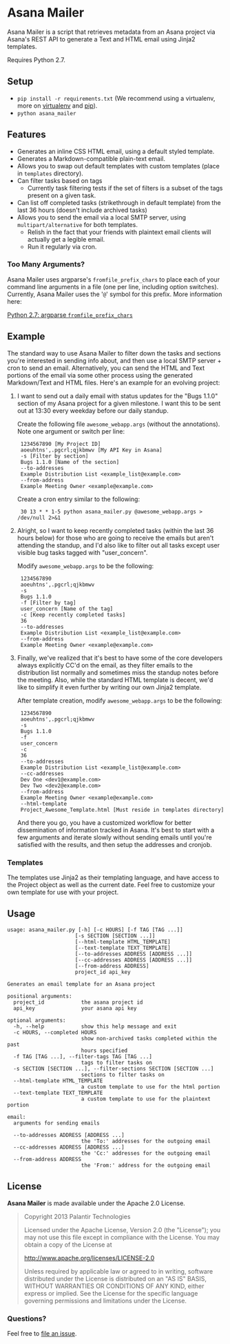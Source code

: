 # Asana Mailer
Asana Mailer is a script that retrieves metadata from an Asana project via
Asana's REST API to generate a Text and HTML email using Jinja2 templates.

Requires Python 2.7.

## Setup
* `pip install -r requirements.txt` (We recommend using a virtualenv, more on
  [virtualenv][venv] and [pip][pip]).
* `python asana_mailer`

## Features
* Generates an inline CSS HTML email, using a default styled template.
* Generates a Markdown-compatible plain-text email.
* Allows you to swap out default templates with custom templates (place in
  `templates` directory).
* Can filter tasks based on tags
  * Currently task filtering tests if the set of filters is a subset of the
    tags present on a given task.
* Can list off completed tasks (strikethrough in default template) from the
  last 36 hours (doesn't include archived tasks)
* Allows you to send the email via a local SMTP server, using
  `multipart/alternative` for both templates.
  * Relish in the fact that your friends with plaintext email clients will
    actually get a legible email.
  * Run it regularly via cron.

### Too Many Arguments?
Asana Mailer uses argparse's `fromfile_prefix_chars` to place each of your
command line arguments in a file (one per line, including option switches).
Currently, Asana Mailer uses the '`@`' symbol for this prefix. More information
here:

[Python 2.7: argparse `fromfile_prefix_chars`][fromfile_prefix_chars]

[fromfile_prefix_chars]:http://docs.python.org/2.7/library/argparse.html#fromfile-prefix-chars
[venv]: http://www.virtualenv.org/en/latest/
[pip]: http://www.pip-installer.org/en/latest/

## Example

The standard way to use Asana Mailer to filter down the tasks and sections
you're interested in sending info about, and then use a local SMTP server +
cron to send an email. Alternatively, you can send the HTML and Text portions
of the email via some other process using the generated Markdown/Text and HTML
files. Here's an example for an evolving project:

1. I want to send out a daily email with status updates for the "Bugs 1.1.0"
   section of my Asana project for a given milestone. I want this to be sent
   out at 13:30 every weekday before our daily standup.

    Create the following file `awesome_webapp.args` (without the annotations). Note
    one argument or switch per line:

        1234567890 [My Project ID]
        aoeuhtns',.pgcrl;qjkbmwv [My API Key in Asana]
        -s [Filter by section]
        Bugs 1.1.0 [Name of the section]
        --to-addresses
        Example Distribution List <example_list@example.com>
        --from-address
        Example Meeting Owner <example@example.com>

    Create a cron entry similar to the following:

        30 13 * * 1-5 python asana_mailer.py @awesome_webapp.args > /dev/null 2>&1

2. Alright, so I want to keep recently completed tasks (within the last 36
   hours below) for those who are going to receive the emails but aren't
   attending the standup, and I'd also like to filter out all tasks except user
   visible bug tasks tagged with "user_concern".

    Modify `awesome_webapp.args` to be the following:

        1234567890
        aoeuhtns',.pgcrl;qjkbmwv
        -s
        Bugs 1.1.0
        -f [Filter by tag]
        user_concern [Name of the tag]
        -c [Keep recently completed tasks]
        36
        --to-addresses
        Example Distribution List <example_list@example.com>
        --from-address
        Example Meeting Owner <example@example.com>

3. Finally, we've realized that it's best to have some of the core developers
   always explicitly CC'd on the email, as they filter emails to the
   distribution list normally and sometimes miss the standup notes before the
   meeting. Also, while the standard HTML template is decent, we'd like to
   simplify it even further by writing our own Jinja2 template.

    After template creation, modify `awesome_webapp.args` to be the following:

        1234567890
        aoeuhtns',.pgcrl;qjkbmwv
        -s
        Bugs 1.1.0
        -f
        user_concern
        -c
        36
        --to-addresses
        Example Distribution List <example_list@example.com>
        --cc-addresses
        Dev One <dev1@example.com>
        Dev Two <dev2@example.com>
        --from-address
        Example Meeting Owner <example@example.com>
        --html-template
        Project_Awesome_Template.html [Must reside in templates directory]

    And there you go, you have a customized workflow for better dissemination
    of information tracked in Asana. It's best to start with a few arguments
    and iterate slowly without sending emails until you're satisfied with the
    results, and then setup the addresses and cronjob.

### Templates
The templates use Jinja2 as their templating language, and have access to
the Project object as well as the current date. Feel free to customize your own
template for use with your project.


## Usage

    usage: asana_mailer.py [-h] [-c HOURS] [-f TAG [TAG ...]]
                          [-s SECTION [SECTION ...]]
                          [--html-template HTML_TEMPLATE]
                          [--text-template TEXT_TEMPLATE]
                          [--to-addresses ADDRESS [ADDRESS ...]]
                          [--cc-addresses ADDRESS [ADDRESS ...]]
                          [--from-address ADDRESS]
                          project_id api_key

    Generates an email template for an Asana project

    positional arguments:
      project_id            the asana project id
      api_key               your asana api key

    optional arguments:
      -h, --help            show this help message and exit
      -c HOURS, --completed HOURS
                            show non-archived tasks completed within the past
                            hours specified
      -f TAG [TAG ...], --filter-tags TAG [TAG ...]
                            tags to filter tasks on
      -s SECTION [SECTION ...], --filter-sections SECTION [SECTION ...]
                            sections to filter tasks on
      --html-template HTML_TEMPLATE
                            a custom template to use for the html portion
      --text-template TEXT_TEMPLATE
                            a custom template to use for the plaintext portion

    email:
      arguments for sending emails

      --to-addresses ADDRESS [ADDRESS ...]
                            the 'To:' addresses for the outgoing email
      --cc-addresses ADDRESS [ADDRESS ...]
                            the 'Cc:' addresses for the outgoing email
      --from-address ADDRESS
                            the 'From:' address for the outgoing email

## License


**Asana Mailer** is made available under the Apache 2.0 License.

>Copyright 2013 Palantir Technologies
>
>Licensed under the Apache License, Version 2.0 (the "License");
>you may not use this file except in compliance with the License.
>You may obtain a copy of the License at
>
><http://www.apache.org/licenses/LICENSE-2.0>
>
>Unless required by applicable law or agreed to in writing, software
>distributed under the License is distributed on an "AS IS" BASIS,
>WITHOUT WARRANTIES OR CONDITIONS OF ANY KIND, either express or implied.
>See the License for the specific language governing permissions and
>limitations under the License.

### Questions?
Feel free to [file an issue](https://github.com/palantir/asana_mailer/issues/new).
